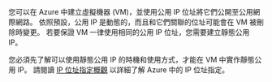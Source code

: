您可以在 Azure 中建立虛擬機器 (VM)，並使用公用 IP 位址將它們公開至公用網際網路。 依照預設，公用 IP 是動態的，而且和它們關聯的位址可能會在 VM 被刪除時變更。 若要保證 VM 一律使用相同的公用 IP 位址，您需要建立靜態公用 IP。 

您必須先了解可以使用靜態公用 IP 的時機和使用方式，才能在 VM 中實作靜態公用 IP。 請閱讀 [IP 位址指定概觀](../articles/virtual-network/virtual-network-ip-addresses-overview-arm.md) 以詳細了解 Azure 中的 IP 位址指定。



<!--HONumber=Nov16_HO3-->


